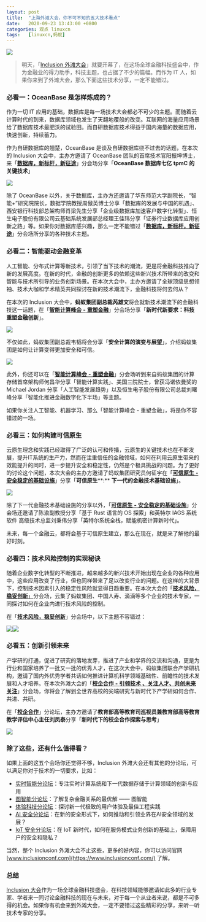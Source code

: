 ```yaml
---
layout: post
title:	"上海外滩大会，你不可不知的五大技术看点"
date:	2020-09-23 13:43:00 +0800 
categories:	观点 linuxcn 
tags:	[linuxcn,蚂蚁]
---
```



![](/Asserts/Images/album/202009/23/135416n4phhps9moh4qjd2.jpg)



> 
> 明天，「[Inclusion 外滩大会](https://www.inclusionconf.com/)」就要开幕了，在这场全球金融科技盛会中，作为金融业的得力助手，科技主题，也占据了不少的篇幅。而作为 IT 人，如果你来到了外滩大会，那么下面这些技术分享，一定不能错过。
> 
> 
> 


### 必看一：OceanBase 是怎样炼成的？


作为一切 IT 应用的基础，数据库是每一场技术大会都必不可少的主题。而随着云计算时代的到来，数据库领域也发生了天翻地覆般的改变。互联网的海量应用场景给了数据库技术最肥沃的试验田。而自研数据库技术得益于国内海量的数据应用，快速创新，持续蓄力。


作为自研数据库的翘楚，OceanBase 是谈及自研数据库绕不过去的话题，在本次的 Inclusion 大会中，主办方邀请了 OceanBase 团队的首席技术官阳振坤博士，来「[**数据库，新标杆，新征途**](https://www.inclusionconf.com/schedule/forums/7040)」分会场分享「**OceanBase** **数据库七亿** **tpmC** **的关键技术**」


![](/Asserts/Images/album/202009/23/133100hkcj444z1mzknjjy.png)


除了 OceanBase 以外，关于数据库，主办方还邀请了华东师范大学副院长，“智能+”研究院院长，数据学院教授周傲英博士分享「数据库的发展与中国的机遇」、西安银行科技部总架构师肖梁先生分享「企业级数据库加速客户数字化转型」、恒生电子股份有限公司云基础系统发展部总经理王佳玮分享「证券行业数据库应用创新之路」等。如果你对数据库感兴趣，那么一定不能错过「[**数据库，新标杆，新征途**](https://www.inclusionconf.com/schedule/forums/7040)」分会场所分享的各种技术主题。


### 必看二：智能驱动金融变革


人工智能、分布式计算等新技术，引领了当下技术的潮流，更是将金融科技推向了新的发展高度。在新的时代，金融的创新更多的依赖这些新兴技术所带来的改变和智能与技术所引导的业务创新场景。在本次大会中，主办方邀请了全球顶级思想领袖、技术大咖和学术精英共同探讨在新的技术潮流下，金融科技将何去何从？


在本次的 Inclusion 大会中，**蚂蚁集团副总裁芮雄文**将会就新技术潮流下的金融科技这一话题，在「[**智能计算峰会** **-** **重塑金融**](https://www.inclusionconf.com/schedule/forums/7038)」分会场分享「**新时代新要求：科技重塑金融创新**」。


![](/Asserts/Images/album/202009/23/133142qzyd3vc3chjnxyj3.png)


不仅如此，蚂蚁集团副总裁韦韬将会分享「**安全计算的演变与展望**」，介绍蚂蚁集团是如何让计算变得更加安全和可信。


![](/Asserts/Images/album/202009/23/133203w4e2rbj4mrqjp4tu.png)


此外，你还可以在「[**智能计算峰会** **-** **重塑金融**](https://www.inclusionconf.com/schedule/forums/7038)」分会场听到来自蚂蚁集团的计算存储首席架构师何昌华分享「智能计算实践」、美国三院院士，曾获冯诺依曼奖的 Michael Jordan 分享「人工智能发展趋势」以及恒生电子股份有限公司总裁刘曙峰分享「智能化推进金融数字化下半场」等主题。


如果你关注人工智能、机器学习、那么「智能计算峰会 - 重塑金融」，将是你不容错过的一场。


### 必看三：如何构建可信原生


云原生理念和实践已经取得了广泛的认可和传播，云原生的关键技术也在不断发展，提升IT系统的生产力，然而在注重信任的金融领域，如何在利用云原生带来的效能提升的同时，进一步提升安全和稳定性，仍然是个极具挑战的问题。为了更好的讨论这个问题，本次大会的主办方邀请了蚂蚁集团研究员何征宇在「[**可信原生** **-** **安全稳定的基础设施**](https://www.inclusionconf.com/schedule/forums/7043)」分享「**可信原生****:** **下一代的金融技术基础设施**」。


![](/Asserts/Images/album/202009/23/133230ofpedpehwhzhwhto.png)


除了下一代金融技术基础设施的分享以外，「[**可信原生** **-** **安全稳定的基础设施**](https://www.inclusionconf.com/schedule/forums/7043)」分会场还邀请了陈渝副教授分享「基于 Rust 语言的 OS 探索」和英特尔 IAGS 系统软件 高级技术总监刘秉伟分享「英特尔系统全栈，赋能机密计算新时代」。


未来，每一个金融云，都将会基于可信原生建立，那么在现在，就是来了解他的最好时刻。


### 必看四：技术风险控制的实现秘诀


随着企业数字化转型的不断推进，越来越多的新兴技术开始出现在企业的各种应用中，这些应用改变了行业，但也同样带来了足以改变行业的问题。在这样的大背景下，控制技术因素引入的稳定性风险就显得日趋重要。在本次大会的「[**技术风险，稳妥创新**」](https://www.inclusionconf.com/schedule/forums/7048)分会场，云集了蚂蚁集团、中国人寿、滴滴等多个企业的技术专家，一同探讨如何在企业内进行技术风险的控制。


在「[**技术风险，稳妥创新**](https://www.inclusionconf.com/schedule/forums/7048)」分会场中，以下主题不容错过：


![](/Asserts/Images/album/202009/23/133313awjx4lldk8b8wt8u.png)![](/Asserts/Images/album/202009/23/133325f0t0imxn7mmx68m2.png)


### 必看五：创新引领未来


产学研的打通，促进了研究的落地发芽，推进了产业和学界的交流和沟通，更是为行业和国家培养了一批又一批的优秀人才，在这次大会中，蚂蚁集团联合产学研机构，邀请了国内外优秀学者共话如何推进计算机科学领域基础性、前瞻性的技术发展和人才培养。在本次外滩大会的「[**校企合作** **-** **引领技术** **、关注人才、共创未来关注**](https://www.inclusionconf.com/schedule/forums/7044)」分会场，你将会了解到全世界高校的尖端研究与新时代下产学研如何合作、共进、共研。


在「[**校企合作**](https://www.inclusionconf.com/schedule/forums/7044)」分论坛，主办方邀请了**教育部高等教育司巡视员兼教育部高等教育教学评估中心主任刘凤泰**分享「**新时代下的校企合作探索与思考**」


![](/Asserts/Images/album/202009/23/133352t0h0b76hbhshbx37.png)


### 除了这些，还有什么值得看？


如果上面的这五个会场你还觉得不够，Inclusion 外滩大会还有其他的分论坛，可以满足你对于技术的一切要求，比如：


* [实时智能分论坛](https://www.inclusionconf.com/schedule/forums/7045)：专注实时计算系统和下一代数据存储于计算领域的创新与应用
* [图智能分论坛](https://www.inclusionconf.com/schedule/forums/7042)：了解复杂金融关系的最优解 —— 图智能
* [体验科技分论坛](https://www.inclusionconf.com/schedule/forums/7041)：探讨新一代极致的用户体验及最佳工程实践
* [AI 安全分论坛](https://www.inclusionconf.com/schedule/forums/7000)：在新的安全形式下，如何推动和引领业界在AI安全领域的发展？
* [IoT 安全分论坛](https://www.inclusionconf.com/schedule/forums/6998)：在 IoT 新时代，如何在服务模式业务创新的基础上，保障用户的安全和隐私？


当然，整个 Inclusion 外滩大会不止这些，更多的好内容，你可以访问官网 [www.inclusionconf.com](https://www.inclusionconf.com/) 了解。


### 总结


[Inclusion 大会](https://www.inclusionconf.com/)作为一场全球金融科技盛会，在科技领域能够邀请如此多的行业专家、学者来一同讨论金融科技的现在与未来，对于每一个从业者来说，都是不可多得的机会。如果你有机会来到外滩大会，一定不要错过这些精彩的分享，来听一听技术专家的分享。
